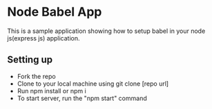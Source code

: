 # Node Babel App
This is a sample application showing how to setup babel in your node js(express js) application.

## Setting up
- Fork the repo
- Clone to your local machine using git clone [repo url]
- Run npm install or npm i
- To start server, run the "npm start" command